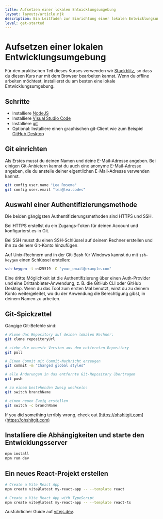 ```yaml
---
title: Aufsetzen einer lokalen Entwicklungsumgebung
layout: layouts/article.njk
description: Ein Leitfaden zur Einrichtung einer lokalen Entwicklungsumgebung
level: get-started
---
```


# Aufsetzen einer lokalen Entwicklungsumgebung

Für den praktischen Teil dieses Kurses verwenden wir [Stackblitz](https://stackblitz.com), so dass du diesen Kurs nur mit dem Browser bearbeiten kannst.
Wenn du offline arbeiten möchtest, installierst du am besten eine lokale Entwicklungsumgebung.

## Schritte

- Installiere [NodeJS](https://nodejs.org)
- Installiere [Visual Studio Code](https://code.visualstudio.com/)
- Installiere [git](https://git-scm.com)
- Optional: Installiere einen graphischen git-Client wie zum Beispiel [GitHub Desktop](https://desktop.github.com/)

## Git einrichten

Als Erstes musst du deinen Namen und deine E-Mail-Adresse angeben. Bei einigen Git-Anbietern kannst du auch eine anonyme E-Mail-Adresse angeben, die du anstelle deiner eigentlichen E-Mail-Adresse verwenden kannst.

```sh
git config user.name "Lea Rosema"
git config user.email "lea@lea.codes"
```

## Auswahl einer Authentifizierungsmethode

Die beiden gängigsten Authentifizierungsmethoden sind HTTPS und SSH.

Bei HTTPS erstellst du ein Zugangs-Token für deinen Account und konfigurierst es in Git. 

Bei SSH musst du einen SSH-Schlüssel auf deinem Rechner erstellen und ihn zu deinem Git-Konto hinzufügen.

Auf Unix-Rechnern und in der Git-Bash für Windows kannst du mit `ssh-keygen` einen Schlüssel erstellen:

```sh
ssh-keygen -t ed25519 -C "your_email@example.com"
```

Eine dritte Möglichkeit ist die Authentifizierung über einen Auth-Provider und eine Drittanbieter-Anwendung, z. B. die GitHub CLI oder GitHub Desktop. Wenn du das Tool zum ersten Mal benutzt, wirst du zu deinem Konto weitergeleitet, wo du der Anwendung die Berechtigung gibst, in deinem Namen zu arbeiten.

## Git-Spickzettel

Gängige Git-Befehle sind:

```sh
# Klone das Repository auf deinen lokalen Rechner:
git clone repositoryUrl

# ziehe die neueste Version aus dem entfernten Repository
git pull

# Einen Commit mit Commit-Nachricht erzeugen
git commit -m "Changed global styles"

# alle Änderungen in das entfernte Git-Repository übertragen
git push

# zu einem bestehenden Zweig wechseln:
git switch branchName

# einen neuen Zweig erstellen
git switch -c branchName
```

If you did something terribly wrong, check out [https://ohshitgit.com](https://ohshitgit.com)


## Installiere die Abhängigkeiten und starte den Entwicklungsserver

```sh
npm install
npm run dev
```

## Ein neues React-Projekt erstellen

```sh
# Create a Vite React App
npm create vite@latest my-react-app -- --template react

# Create a Vite React App with TypeScript
npm create vite@latest my-react-app -- --template react-ts
```

Ausführlicher Guide auf [vitejs.dev](https://vitejs.dev).
